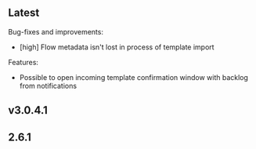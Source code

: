 
## Latest
Bug-fixes and improvements:

- [high] Flow metadata isn't lost in process of template import

Features:

- Possible to open incoming template confirmation window with backlog from notifications

## v3.0.4.1



## 2.6.1


